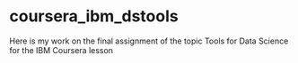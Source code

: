 # coursera_ibm_dstools
Here is my work on the final assignment of the topic Tools for Data Science for the IBM Coursera lesson
